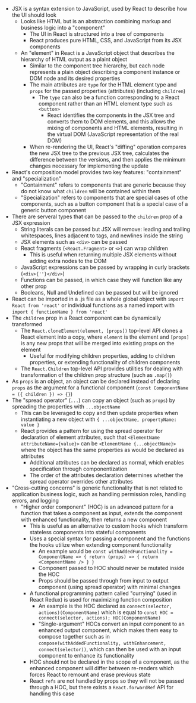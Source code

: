 - JSX is a syntax extension to JavaScript, used by React to describe how the UI should look
  - Looks like HTML but is an abstraction combining markup and business logic into a "component"
    - The UI in React is structured into a tree of components
    - React produces pure HTML, CSS, and JavaScript from its JSX components
  - An "element" in React is a JavaScript object that describes the hierarchy of HTML output as a plaint object
    - Similar to the component tree hierarchy, but each node represents a plain object describing a component instance or DOM node and its desired properties
    - The main attributes are `type` for the HTML element type and `props` for the passed properties (attributes) (including `children`)
      - The `type` can also be a function corresponding to a React component rather than an HTML element type such as `<button>`
        - React identifies the components in the JSX tree and converts them to DOM elements, and this allows the mixing of components and HTML elements, resulting in the virtual DOM (JavaScript representation of the real DOM)
    - When re-rendering the UI, React's "diffing" operation compares the new JSX tree to the previous JSX tree, calculates the difference between the versions, and then applies the minimum changes necessary for implementing the update
- React's composition model provides two key features: "containment" and "specialization"
  - "Containment" refers to components that are generic because they do not know what `children` will be contained within them
  - "Specialization" refers to components that are special cases of othe components, such as a button component that is a special case of a generic button component
- There are serveral types that can be passed to the `children` prop of a JSX expression
  - String literals can be passed but JSX will remove: leading and trailing whitespaces, lines adjacent to tags, and newlines inside the string
  - JSX elements such as `<div>` can be passed
  - React fragments (`<React.Fragment>` or `<>`) can wrap children
    - This is useful when returning multiple JSX elements without adding extra nodes to the DOM
  - JavaScript expressions can be passed by wrapping in curly brackets (`<div>{''}</div>`)
  - Functions can be passed, in which case they will function like any other prop
  - Booleans, Null and Undefined can be passed but will be ignored
- React can be imported in a .js file as a whole global object with `import React from 'react'` or individual functions as a named import with `import { functionName } from 'react'`
- The `children` prop in a React component can be dynamically transformed
  - The `React.cloneElement(element, [props])` top-level API clones a React element into a copy, where `element` is the element and `[props]` is any new props that will be merged into existing props on the element
    - Useful for modifying children properties, adding to children properties, or extending functionality of children components
  - The `React.Children` top-level API provides utilities for dealing with transformation of the children prop structure (such as `.map()`)
- As `props` is an object, an object can be declared instead of declaring `props` as the argument for a functional component (`const ComponentName = ({ children }) => {}`)
- The "spread operator" (`...`) can copy an object (such as `props`) by spreading the properties with `...objectName`
  - This can be leveraged to copy and then update properties when instantiating a new object with `{ ...objectName, propertyName: value }`
  - React provides a pattern for using the spread operator for declaration of element attributes, such that `<ElementName attributeName={value}>` can be `<ElementName {...objectName}>` where the object has the same properties as would be declared as attributes
    - Additional attributes can be declared as normal, which enables specification through componentization
    - The order of the attributes declaration determines whether the spread operator overrides other attributes
- "Cross-cutting concerns" is generic functionality that is not related to application business logic, such as handling permission roles, handling errors, and logging
  - "Higher order component" (HOC) is an advanced pattern for a function that takes a component as input, extends the component with enhanced functionality, then returns a new component
    - This is useful as an alternative to custom hooks which transform stateless components into stateful components
    - Uses a special syntax for passing a component and the functions the hooks utilize when extending component functionality
      - An example would be `const withAddedFunctionality = ComponentName => { return (props) => { return <ComponentName /> } }`
      - Component passed to HOC should never be mutated inside the HOC
      - Props should be passed through from input to output component (using spread operator) with minimal changes
    - A functional programming pattern called "currying" (used in React Redux) is used for maximizing function composition
      - An example is the HOC declared as `connect(selector, actions)(ComponentName)` which is equal to `const HOC = connect(selector, actions); HOC(ComponentName)`
      - "Single-argument" HOCs convert an input component to an enhanced output component, which makes them easy to compose together such as in `compose(withAddedFunctionality, withEnhancement, connect(selector))`, which can then be used with an input component to enhance its functionality
    - HOC should not be declared in the scope of a component, as the enhanced component will differ between re-renders which forces React to remount and erase previous state
    - React `refs` are not handled by props so they will not be passed through a HOC, but there exists a `React.forwardRef` API for handling this case